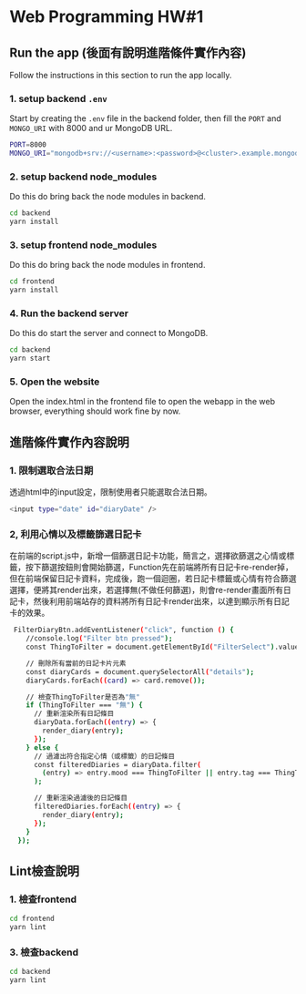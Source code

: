 # Web Programming HW#1

## Run the app (後面有說明進階條件實作內容)

Follow the instructions in this section to run the app locally.

### 1. setup backend `.env`

Start by creating the `.env` file in the backend folder, then fill the `PORT` and  `MONGO_URI` with 8000 and ur MongoDB URL.


```bash
PORT=8000
MONGO_URI="mongodb+srv://<username>:<password>@<cluster>.example.mongodb.net/?retryWrites=true&w=majority"
```

### 2. setup backend node_modules

Do this do bring back the node modules in backend.

```bash
cd backend
yarn install
```

### 3. setup frontend node_modules

Do this do bring back the node modules in frontend.

```bash
cd frontend
yarn install
```

### 4. Run the backend server 

Do this do start the server and connect to MongoDB.

```bash
cd backend
yarn start
```

### 5. Open the website

Open the index.html in the frontend file to open the webapp in the web browser, everything should work fine by now.

## 進階條件實作內容說明

### 1. 限制選取合法日期

透過html中的input設定，限制使用者只能選取合法日期。

```bash
<input type="date" id="diaryDate" />
```

### 2, 利用心情以及標籤篩選日記卡

在前端的script.js中，新增一個篩選日記卡功能，簡言之，選擇欲篩選之心情或標籤，按下篩選按鈕則會開始篩選，Function先在前端將所有日記卡re-render掉，但在前端保留日記卡資料，完成後，跑一個迴圈，若日記卡標籤或心情有符合篩選選擇，便將其render出來，若選擇無(不做任何篩選)，則會re-render畫面所有日記卡，然後利用前端站存的資料將所有日記卡render出來，以達到顯示所有日記卡的效果。


```bash
 FilterDiaryBtn.addEventListener("click", function () {
    //console.log("Filter btn pressed");
    const ThingToFilter = document.getElementById("FilterSelect").value;

    // 刪除所有當前的日記卡片元素
    const diaryCards = document.querySelectorAll("details");
    diaryCards.forEach((card) => card.remove());

    // 檢查ThingToFilter是否為"無"
    if (ThingToFilter === "無") {
      // 重新渲染所有日記條目
      diaryData.forEach((entry) => {
        render_diary(entry);
      });
    } else {
      // 過濾出符合指定心情（或標籤）的日記條目
      const filteredDiaries = diaryData.filter(
        (entry) => entry.mood === ThingToFilter || entry.tag === ThingToFilter,
      );

      // 重新渲染過濾後的日記條目
      filteredDiaries.forEach((entry) => {
        render_diary(entry);
      });
    }
  });
```
## Lint檢查說明

### 1. 檢查frontend
 
```bash
cd frontend
yarn lint
```

### 3. 檢查backend
 
```bash
cd backend
yarn lint
```
